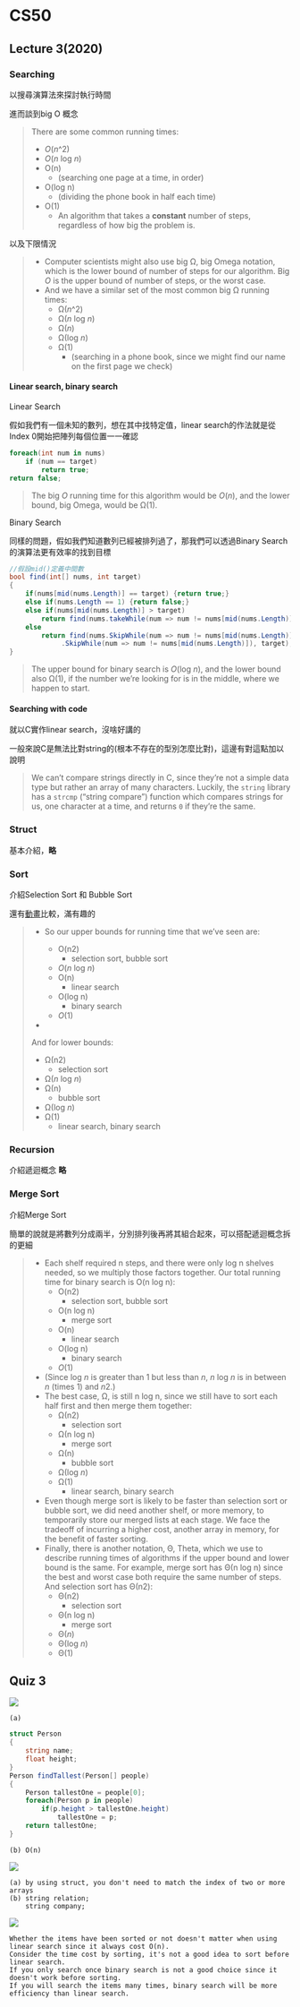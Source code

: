 # CS50

## Lecture 3(2020)

### Searching

以搜尋演算法來探討執行時間

進而談到big O 概念

> There are some common running times:
>
> - *O*(*n*^2)
> - *O*(*n* log *n*)
> - O(n)
>   - (searching one page at a time, in order)
> - O(log n)
>   - (dividing the phone book in half each time)
> - O(1)
>   - An algorithm that takes a **constant** number of steps, regardless of how big the problem is.

以及下限情況

> - Computer scientists might also use big Ω, big Omega notation, which is the lower bound of number of steps for our algorithm. Big *O* is the upper bound of number of steps, or the worst case.
> - And we have a similar set of the most common big Ω running times:
>   - Ω(*n*^2)
>   - Ω(*n* log *n*)
>   - Ω(*n*)
>   - Ω(log *n*)
>   - Ω(1)
>     - (searching in a phone book, since we might find our name on the first page we check)

#### Linear search, binary search

Linear Search

假如我們有一個未知的數列，想在其中找特定值，linear search的作法就是從Index 0開始把陣列每個位置一一確認

```C#
foreach(int num in nums)
    if (num == target)
        return true;
return false;
```

> The big *O* running time for this algorithm would be *O*(*n*), and the lower bound, big Omega, would be Ω(1).



Binary Search

同樣的問題，假如我們知道數列已經被排列過了，那我們可以透過Binary Search的演算法更有效率的找到目標

```C#
//假設mid()定義中間數
bool find(int[] nums, int target)
{
    if(nums[mid(nums.Length)] == target) {return true;}
    else if(nums.Length == 1) {return false;}
    else if(nums[mid(nums.Length)] > target)
        return find(nums.takeWhile(num => num != nums[mid(nums.Length)]), target);
    else
        return find(nums.SkipWhile(num => num != nums[mid(nums.Length)])
             .SkipWhile(num => num != nums[mid(nums.Length)]), target);
}
```

> The upper bound for binary search is *O*(log *n*), and the lower bound also Ω(1), if the number we’re looking for is in the middle, where we happen to start.



#### Searching with code

就以C實作linear search，沒啥好講的

一般來說C是無法比對string的(根本不存在的型別怎麼比對)，這邊有對這點加以說明

> We can’t compare strings directly in C, since they’re not a simple data type but rather an array of many characters. Luckily, the `string` library has a `strcmp` (“string compare”) function which compares strings for us, one character at a time, and returns `0` if they’re the same.



### Struct

基本介紹，**略**

### Sort

介紹Selection Sort 和 Bubble Sort

還有[動畫](https://www.cs.usfca.edu/~galles/visualization/ComparisonSort.html)比較，滿有趣的



> - So our upper bounds for running time that we’ve seen are:
>
>   - O(n2)
>     - selection sort, bubble sort
>   - *O*(*n* log *n*)
>   - O(n)
>     - linear search
>   - O(log n)
>     - binary search
>   - *O*(1)
>
> - 
>
>   And for lower bounds:
>
>   - Ω(n2)
>     - selection sort
>   - Ω(*n* log *n*)
>   - Ω(n)
>     - bubble sort
>   - Ω(log *n*)
>   - Ω(1)
>     - linear search, binary search

### Recursion

介紹遞迴概念 **略**

### Merge Sort

介紹Merge Sort

簡單的說就是將數列分成兩半，分別排列後再將其組合起來，可以搭配遞迴概念拆的更細

> - Each shelf required n steps, and there were only log n shelves needed, so we multiply those factors together. Our total running time for binary search is O(n log n):
>   - O(n2)
>     - selection sort, bubble sort
>   - O(n log n)
>     - merge sort
>   - O(n)
>     - linear search
>   - O(log n)
>     - binary search
>   - *O*(1)
> - (Since log *n* is greater than 1 but less than *n*, *n* log *n* is in between *n* (times 1) and *n*2.)
> - The best case, Ω, is still n log n, since we still have to sort each half first and then merge them together:
>   - Ω(n2)
>     - selection sort
>   - Ω(n log n)
>     - merge sort
>   - Ω(n)
>     - bubble sort
>   - Ω(log *n*)
>   - Ω(1)
>     - linear search, binary search
> - Even though merge sort is likely to be faster than selection sort or bubble sort, we did need another shelf, or more memory, to temporarily store our merged lists at each stage. We face the tradeoff of incurring a higher cost, another array in memory, for the benefit of faster sorting.
> - Finally, there is another notation, Θ, Theta, which we use to describe running times of algorithms if the upper bound and lower bound is the same. For example, merge sort has Θ(n log n) since the best and worst case both require the same number of steps. And selection sort has Θ(n2):
>   - Θ(n2)
>     - selection sort
>   - Θ(n log n)
>     - merge sort
>   - Θ(*n*)
>   - Θ(log *n*)
>   - Θ(1)

## Quiz 3

![](https://i.imgur.com/GRc1DAI.png)

```Ans
(a)
```

```C#
struct Person
{
    string name;
    float height;
}
Person findTallest(Person[] people)
{
    Person tallestOne = people[0];
    foreach(Person p in people)
        if(p.height > tallestOne.height)
            tallestOne = p;
    return tallestOne;
}
```

```Ans
(b) O(n)
```



![](https://i.imgur.com/wmhKf3U.png)

```Ans
(a) by using struct, you don't need to match the index of two or more arrays
(b) string relation;
	string company;
```



![](https://i.imgur.com/R3vnjaw.png)

```Ans
Whether the items have been sorted or not doesn't matter when using linear search since it always cost O(n).
Consider the time cost by sorting, it's not a good idea to sort before linear search.
If you only search once binary search is not a good choice since it doesn't work before sorting.
If you will search the items many times, binary search will be more efficiency than linear search.
```